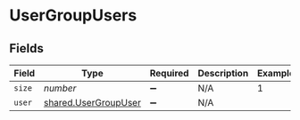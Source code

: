 # UserGroupUsers


## Fields

| Field                                                        | Type                                                         | Required                                                     | Description                                                  | Example                                                      |
| ------------------------------------------------------------ | ------------------------------------------------------------ | ------------------------------------------------------------ | ------------------------------------------------------------ | ------------------------------------------------------------ |
| `size`                                                       | *number*                                                     | :heavy_minus_sign:                                           | N/A                                                          | 1                                                            |
| `user`                                                       | [shared.UserGroupUser](../../models/shared/usergroupuser.md) | :heavy_minus_sign:                                           | N/A                                                          |                                                              |